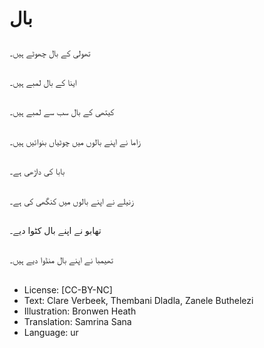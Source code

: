# بال

##
تھولی کے بال چھوٹے ہیں۔

##
اینا کے بال لمبے ہیں۔

##
کیتھی کے بال سب سے لمبے ہیں۔

##
زاما نے اپنے بالوں میں چوٹیاں بنوائیں ہیں۔

##
بابا کی داڑھی ہے۔

##
زنیلے نے اپنے بالوں میں کنگھی کی ہے۔

##
تھابو نے اپنے بال کٹوا دیے۔

##
تھیمبا نے اپنے بال منڈوا دیے ہیں۔

##
* License: [CC-BY-NC]
* Text: Clare Verbeek, Thembani Dladla, Zanele Buthelezi
* Illustration: Bronwen Heath
* Translation: Samrina Sana
* Language: ur
